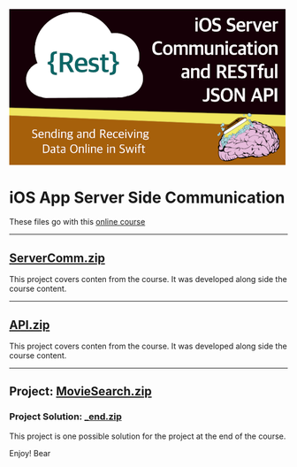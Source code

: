 <img src="https://github.com/bearc0025/onlineCourses/blob/main/ServerComm/icon.png?raw=true" alt="iOS URL, Server Communication" style="width:500px;"/>

# iOS App Server Side Communication

These files go with this [online course](https://amzn.to/3AlLBFM)

<hr/>

## [ServerComm.zip](https://github.com/bearc0025/onlineCourses/raw/main/ServerComm/ServerComm.zip)

This project covers conten from the course. It was developed along side the course content.

<hr/>

## [API.zip](https://github.com/bearc0025/onlineCourses/raw/main/ServerComm/API.zip)

This project covers conten from the course. It was developed along side the course content.

<hr/>

## Project: [MovieSearch.zip](https://github.com/bearc0025/onlineCourses/raw/main/ServerComm/MovieSearch.zip)

### Project Solution: [_end.zip](https://github.com/bearc0025/onlineCourses/raw/main/ServerComm/MovieSearch_end.zip)

This project is one possible solution for the project at the end of the course. 

Enjoy!
Bear

